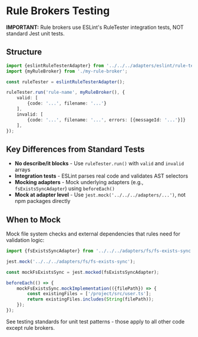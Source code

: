 # Rule Brokers Testing

**IMPORTANT:** Rule brokers use ESLint's RuleTester integration tests, NOT standard Jest unit tests.

## Structure

```typescript
import {eslintRuleTesterAdapter} from '../../../adapters/eslint/rule-tester/eslint-rule-tester-adapter';
import {myRuleBroker} from './my-rule-broker';

const ruleTester = eslintRuleTesterAdapter();

ruleTester.run('rule-name', myRuleBroker(), {
    valid: [
        {code: '...', filename: '...'}
    ],
    invalid: [
        {code: '...', filename: '...', errors: [{messageId: '...'}]}
    ],
});
```

## Key Differences from Standard Tests

- **No describe/it blocks** - Use `ruleTester.run()` with `valid` and `invalid` arrays
- **Integration tests** - ESLint parses real code and validates AST selectors
- **Mocking adapters** - Mock underlying adapters (e.g., `fsExistsSyncAdapter`) using `beforeEach()`
- **Mock at adapter level** - Use `jest.mock('../../../adapters/...')`, not npm packages directly

## When to Mock

Mock file system checks and external dependencies that rules need for validation logic:

```typescript
import {fsExistsSyncAdapter} from '../../../adapters/fs/fs-exists-sync';

jest.mock('../../../adapters/fs/fs-exists-sync');

const mockFsExistsSync = jest.mocked(fsExistsSyncAdapter);

beforeEach(() => {
    mockFsExistsSync.mockImplementation(({filePath}) => {
        const existingFiles = ['/project/src/user.ts'];
        return existingFiles.includes(String(filePath));
    });
});
```

See testing standards for unit test patterns - those apply to all other code except rule brokers.
